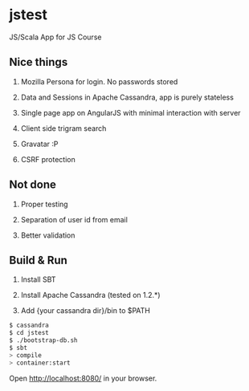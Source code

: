 # jstest #

JS/Scala App for JS Course

## Nice things ##

1. Mozilla Persona for login. No passwords stored

2. Data and Sessions in Apache Cassandra, app is purely stateless

3. Single page app on AngularJS with minimal interaction with server

4. Client side trigram search

5. Gravatar :P

6. CSRF protection

## Not done ##

1. Proper testing

2. Separation of user id from email

3. Better validation

## Build & Run ##

1. Install SBT

2. Install Apache Cassandra (tested on 1.2.*)

3. Add {your cassandra dir}/bin to $PATH

```sh
$ cassandra
$ cd jstest
$ ./bootstrap-db.sh
$ sbt
> compile
> container:start
```

Open [http://localhost:8080/](http://localhost:8080/) in your browser.
